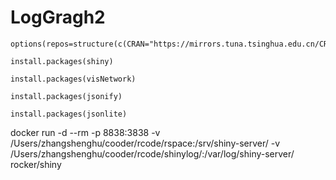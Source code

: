 # LogGragh2

```
options(repos=structure(c(CRAN="https://mirrors.tuna.tsinghua.edu.cn/CRAN/"))) 

install.packages(shiny) 

install.packages(visNetwork) 

install.packages(jsonify)

install.packages(jsonlite)

```

docker run -d --rm -p 8838:3838 -v /Users/zhangshenghu/cooder/rcode/rspace:/srv/shiny-server/  -v /Users/zhangshenghu/cooder/rcode/shinylog/:/var/log/shiny-server/ rocker/shiny